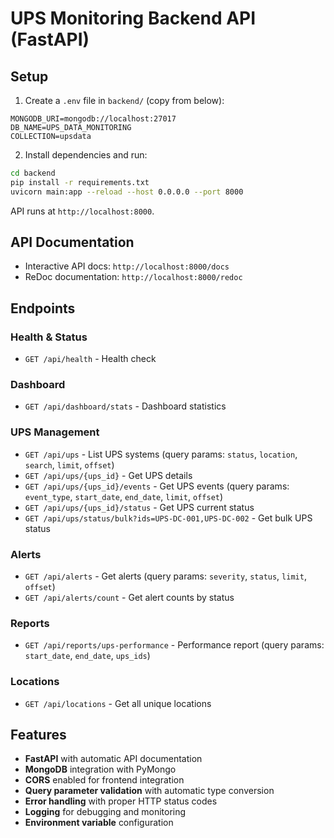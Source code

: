 # UPS Monitoring Backend API (FastAPI)

## Setup

1. Create a `.env` file in `backend/` (copy from below):

```
MONGODB_URI=mongodb://localhost:27017
DB_NAME=UPS_DATA_MONITORING
COLLECTION=upsdata
```

2. Install dependencies and run:

```bash
cd backend
pip install -r requirements.txt
uvicorn main:app --reload --host 0.0.0.0 --port 8000
```

API runs at `http://localhost:8000`.

## API Documentation

- Interactive API docs: `http://localhost:8000/docs`
- ReDoc documentation: `http://localhost:8000/redoc`

## Endpoints

### Health & Status
- `GET /api/health` - Health check

### Dashboard
- `GET /api/dashboard/stats` - Dashboard statistics

### UPS Management
- `GET /api/ups` - List UPS systems (query params: `status`, `location`, `search`, `limit`, `offset`)
- `GET /api/ups/{ups_id}` - Get UPS details
- `GET /api/ups/{ups_id}/events` - Get UPS events (query params: `event_type`, `start_date`, `end_date`, `limit`, `offset`)
- `GET /api/ups/{ups_id}/status` - Get UPS current status
- `GET /api/ups/status/bulk?ids=UPS-DC-001,UPS-DC-002` - Get bulk UPS status

### Alerts
- `GET /api/alerts` - Get alerts (query params: `severity`, `status`, `limit`, `offset`)
- `GET /api/alerts/count` - Get alert counts by status

### Reports
- `GET /api/reports/ups-performance` - Performance report (query params: `start_date`, `end_date`, `ups_ids`)

### Locations
- `GET /api/locations` - Get all unique locations

## Features

- **FastAPI** with automatic API documentation
- **MongoDB** integration with PyMongo
- **CORS** enabled for frontend integration
- **Query parameter validation** with automatic type conversion
- **Error handling** with proper HTTP status codes
- **Logging** for debugging and monitoring
- **Environment variable** configuration



